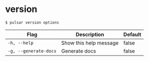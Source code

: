 # version



```shell
$ pulsar version options
```

|Flag|Description|Default|
|---|---|---|
| `-h, --help` | Show this help message|false|
| `-g, --generate-docs` | Generate docs|false|

